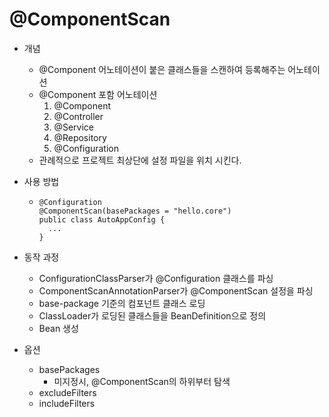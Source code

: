 # @ComponentScan
- 개념
  + @Component 어노테이션이 붙은 클래스들을 스캔하여 등록해주는 어노테이션
  + @Component 포함 어노테이션
     1. @Component
     2. @Controller
     3. @Service
     4. @Repository
     5. @Configuration
  + 관례적으로 프로젝트 최상단에 설정 파일을 위치 시킨다.
- 사용 방법
  + ~~~
    @Configuration
    @ComponentScan(basePackages = "hello.core")
    public class AutoAppConfig {
      ...
    }
    ~~~
- 동작 과정
  + ConfigurationClassParser가 @Configuration 클래스를 파싱
  + ComponentScanAnnotationParser가 @ComponentScan 설정을 파싱
  + base-package 기준의 컴포넌트 클래스 로딩
  + ClassLoader가 로딩된 클래스들을 BeanDefinition으로 정의
  + Bean 생성

- 옵션
  + basePackages
    * 미지정시, @ComponentScan의 하위부터 탐색
  + excludeFilters
  + includeFilters